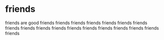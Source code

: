 # friends
friends are good
friends
friends
friends
friends
friends
friends
friends
friends
friends
friends
friends
friends
friends
friends
friends
friends
friends
friends

